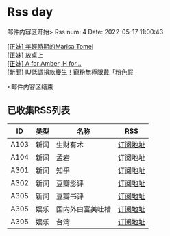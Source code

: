 # Rss day

邮件内容区开始>
Rss num: 4  Date: 2022-05-17 11:00:43 <br/>

<a href='https://www.ptt.cc/bbs/Beauty/M.1652755543.A.FB8.html'>[正妹] 年輕時期的Marisa Tomei</a><br/>
<a href='https://www.ptt.cc/bbs/Beauty/M.1652752616.A.82A.html'>[正妹] 放桌上</a><br/>
<a href='https://www.ptt.cc/bbs/Beauty/M.1652749139.A.DEC.html'>[正妹] A for Amber, H for...</a><br/>
<a href='https://www.ptt.cc/bbs/Beauty/M.1652747786.A.BE4.html'>[新聞] IU低調捐款慶生！寵粉無極限戴「粉色假</a><br/>


<邮件内容区结束

## 已收集RSS列表

| ID | 类型 | 名称  | RSS  |
| -- | -- | -- | -- | 
| A103  | 新闻 | 生财有术 | [订阅地址](https://scys.info/feed) |
| A104  | 新闻 | 孟岩  | [订阅地址](https://feedpress.me/wx-dreamytalks) |
| A301  | 新闻 | 知乎 | [订阅地址](https://www.zhihu.com/rss) |
| A302  | 新闻 | 豆瓣影评 | [订阅地址](https://www.douban.com/feed/review/movie) |
| A305  | 新闻 | 豆瓣书评 | [订阅地址](https://www.douban.com/feed/review/book) |
| A305  | 娱乐 | 国内外白富美吐槽 | [订阅地址](http://rsshub.v2fy.com:1200/weibo/user/5323541229) |
| A305  | 娱乐 | 台湾 | [订阅地址](https://www.ptt.cc/atom/beauty.xml) |
